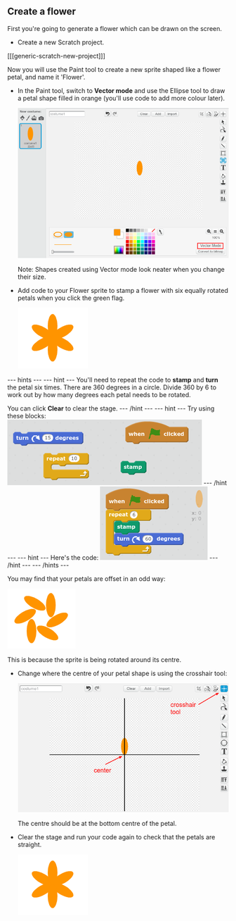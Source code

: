 ## Create a flower

First you're going to generate a flower which can be drawn on the screen. 

+ Create a new Scratch project. 

[[[generic-scratch-new-project]]]

Now you will use the Paint tool to create a new sprite shaped like a flower petal, and name it 'Flower'. 

+ In the Paint tool, switch to **Vector mode** and use the Ellipse tool to draw a petal shape filled in orange (you'll use code to add more colour later). 

    ![screenshot](images/flower-petal.png)

	Note: Shapes created using Vector mode look neater when you change their size. 

+ Add code to your Flower sprite to stamp a flower with six equally rotated petals when you click the green flag. 

	![screenshot](images/flower-6-straight.png)

--- hints ---
--- hint ---
You'll need to repeat the code to __stamp__ and __turn__ the petal six times. 
There are 360 degrees in a circle. Divide 360 by 6 to work out by how many degrees each petal needs to be rotated. 

You can click **Clear** to clear the stage. 
--- /hint ---
--- hint ---
Try using these blocks:
![screenshot](images/flower-6-blocks.png)
--- /hint ---
--- hint ---
Here's the code:
![screenshot](images/flower-6-code.png)
--- /hint ---
--- /hints ---

You may find that your petals are offset in an odd way:

![screenshot](images/flower-6-offset.png)

This is because the sprite is being rotated around its centre. 

+ Change where the centre of your petal shape is using the crosshair tool:

	![screenshot](images/flower-crosshair.png)

	The centre should be at the bottom centre of the petal. 

+ Clear the stage and run your code again to check that the petals are straight.

	![screenshot](images/flower-6-straight.png)
	












